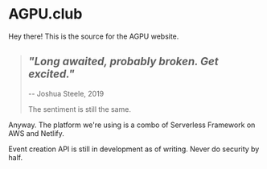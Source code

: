 # AGPU.club

Hey there! This is the source for the AGPU website.

> _"Long awaited, probably broken. Get excited."_
> --- 
> -- Joshua Steele, 2019
>
> The sentiment is still the same. 

Anyway. The platform we're using is a combo of Serverless Framework on AWS and Netlify.

Event creation API is still in development as of writing. 
Never do security by half.